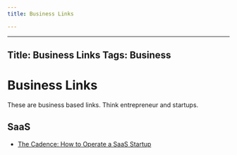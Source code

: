 ```yaml
---
title: Business Links

---
```


---
Title: Business Links
Tags: Business
---

# Business Links
These are business based links. Think entrepreneur and startups.

## SaaS
- [The Cadence: How to Operate a SaaS Startup](https://medium.com/craft-ventures/the-cadence-how-to-operate-a-saas-startup-436aa8099e8)

